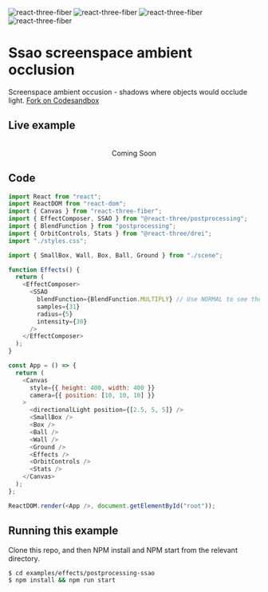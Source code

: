 ![react-three-fiber](https://img.shields.io/badge/dynamic/json?url=https://raw.githubusercontent.com/onion2k/r3f-by-example/develop/examples/effects/postprocessing-ssao/package.json&label=react-three-fiber&query=$.dependencies['react-three-fiber']&color=green) ![react-three-fiber](https://img.shields.io/badge/dynamic/json?url=https://raw.githubusercontent.com/onion2k/r3f-by-example/develop/examples/effects/postprocessing-ssao/package.json&label=three&query=$.dependencies['three']&color=green) ![react-three-fiber](https://img.shields.io/badge/dynamic/json?url=https://raw.githubusercontent.com/onion2k/r3f-by-example/develop/examples/effects/postprocessing-ssao/package.json&label=@react-three/drei&query=$.dependencies['@react-three/drei']&color=green) ![react-three-fiber](https://img.shields.io/badge/dynamic/json?url=https://raw.githubusercontent.com/onion2k/r3f-by-example/develop/examples/effects/postprocessing-ssao/package.json&label=@react-three/postprocessing&query=$.dependencies['@react-three/postprocessing']&color=green)

# Ssao screenspace ambient occlusion

Screenspace ambient occusion - shadows where objects would occlude light. [Fork on Codesandbox](https://githubbox.com/onion2k/r3f-by-example/tree/develop/examples/effects/postprocessing-ssao)

## Live example
<div align="center">
  <br>
Coming Soon
  <br>
</div>

## Code
```js
import React from "react";
import ReactDOM from "react-dom";
import { Canvas } from "react-three-fiber";
import { EffectComposer, SSAO } from "@react-three/postprocessing";
import { BlendFunction } from "postprocessing";
import { OrbitControls, Stats } from "@react-three/drei";
import "./styles.css";

import { SmallBox, Wall, Box, Ball, Ground } from "./scene";

function Effects() {
  return (
    <EffectComposer>
      <SSAO
        blendFunction={BlendFunction.MULTIPLY} // Use NORMAL to see the effect
        samples={31}
        radius={5}
        intensity={30}
      />
    </EffectComposer>
  );
}

const App = () => {
  return (
    <Canvas
      style={{ height: 400, width: 400 }}
      camera={{ position: [10, 10, 10] }}
    >
      <directionalLight position={[2.5, 5, 5]} />
      <SmallBox />
      <Box />
      <Ball />
      <Wall />
      <Ground />
      <Effects />
      <OrbitControls />
      <Stats />
    </Canvas>
  );
};

ReactDOM.render(<App />, document.getElementById("root"));

```

## Running this example

Clone this repo, and then NPM install and NPM start from the relevant directory.

```bash
$ cd examples/effects/postprocessing-ssao
$ npm install && npm run start
```